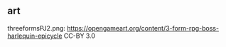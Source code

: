 

## art

threeformsPJ2.png:
https://opengameart.org/content/3-form-rpg-boss-harlequin-epicycle
CC-BY 3.0
